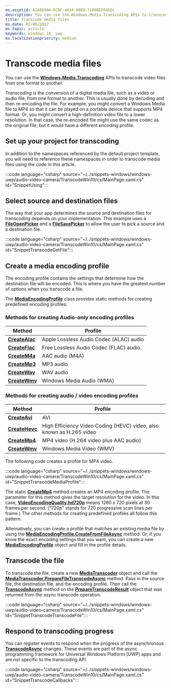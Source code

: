 ```yaml
---
ms.assetid: A1A0D99A-DCBF-4A14-80B9-7106BEF045EC
description: You can use the Windows.Media.Transcoding APIs to transcode video files from one format to another.
title: Transcode media files
ms.date: 02/08/2017
ms.topic: article
keywords: windows 10, uwp
ms.localizationpriority: medium
---
```

# Transcode media files



You can use the [**Windows.Media.Transcoding**](/uwp/api/Windows.Media.Transcoding) APIs to transcode video files from one format to another.

*Transcoding* is the conversion of a digital media file, such as a video or audio file, from one format to another. This is usually done by decoding and then re-encoding the file. For example, you might convert a Windows Media file to MP4 so that it can be played on a portable device that supports MP4 format. Or, you might convert a high-definition video file to a lower resolution. In that case, the re-encoded file might use the same codec as the original file, but it would have a different encoding profile.

## Set up your project for transcoding

In addition to the namespaces referenced by the default project template, you will need to reference these namespaces in order to transcode media files using the code in this article.

:::code language="csharp" source="~/../snippets-windows/windows-uwp/audio-video-camera/TranscodeWin10/cs/MainPage.xaml.cs" id="SnippetUsing":::

## Select source and destination files

The way that your app determines the source and destination files for transcoding depends on your implementation. This example uses a [**FileOpenPicker**](/uwp/api/Windows.Storage.Pickers.FileOpenPicker) and a [**FileSavePicker**](/uwp/api/Windows.Storage.Pickers.FileSavePicker) to allow the user to pick a source and a destination file.

:::code language="csharp" source="~/../snippets-windows/windows-uwp/audio-video-camera/TranscodeWin10/cs/MainPage.xaml.cs" id="SnippetTranscodeGetFile":::

## Create a media encoding profile

The encoding profile contains the settings that determine how the destination file will be encoded. This is where you have the greatest number of options when you transcode a file.

The [**MediaEncodingProfile**](/uwp/api/Windows.Media.MediaProperties.MediaEncodingProfile) class provides static methods for creating predefined encoding profiles:

### Methods for creating Audio-only encoding profiles

Method  |Profile  |
---------|---------|
[**CreateAlac**](/uwp/api/windows.media.mediaproperties.mediaencodingprofile.createalac)     |Apple Lossless Audio Codec (ALAC) audio         |
[**CreateFlac**](/uwp/api/windows.media.mediaproperties.mediaencodingprofile.createflac)     |Free Lossless Audio Codec (FLAC) audio.         |
[**CreateM4a**](/uwp/api/windows.media.mediaproperties.mediaencodingprofile.createm4a)     |AAC audio (M4A)         |
[**CreateMp3**](/uwp/api/windows.media.mediaproperties.mediaencodingprofile.createmp3)     |MP3 audio         |
[**CreateWav**](/uwp/api/windows.media.mediaproperties.mediaencodingprofile.createwav)     |WAV audio         |
[**CreateWmv**](/uwp/api/windows.media.mediaproperties.mediaencodingprofile.createwmv)     |Windows Media Audio (WMA)         |

### Methods for creating audio / video encoding profiles

Method  |Profile  |
---------|---------|
[**CreateAvi**](/uwp/api/windows.media.mediaproperties.mediaencodingprofile.createavi) |AVI |
[**CreateHevc**](/uwp/api/windows.media.mediaproperties.mediaencodingprofile.createhevc) |High Efficiency Video Coding (HEVC) video, also known as H.265 video |
[**CreateMp4**](/uwp/api/windows.media.mediaproperties.mediaencodingprofile.createmp4) |MP4 video (H.264 video plus AAC audio) |
[**CreateWmv**](/uwp/api/windows.media.mediaproperties.mediaencodingprofile.createwmv) |Windows Media Video (WMV) |


The following code creates a profile for MP4 video.

:::code language="csharp" source="~/../snippets-windows/windows-uwp/audio-video-camera/TranscodeWin10/cs/MainPage.xaml.cs" id="SnippetTranscodeMediaProfile":::

The static [**CreateMp4**](/uwp/api/windows.media.mediaproperties.mediaencodingprofile.createmp4) method creates an MP4 encoding profile. The parameter for this method gives the target resolution for the video. In this case, [**VideoEncodingQuality.hd720p**](/uwp/api/Windows.Media.MediaProperties.VideoEncodingQuality) means 1280 x 720 pixels at 30 frames per second. ("720p" stands for 720 progressive scan lines per frame.) The other methods for creating predefined profiles all follow this pattern.

Alternatively, you can create a profile that matches an existing media file by using the [**MediaEncodingProfile.CreateFromFileAsync**](/uwp/api/windows.media.mediaproperties.mediaencodingprofile.createfromfileasync) method. Or, if you know the exact encoding settings that you want, you can create a new [**MediaEncodingProfile**](/uwp/api/Windows.Media.MediaProperties.MediaEncodingProfile) object and fill in the profile details.

## Transcode the file

To transcode the file, create a new [**MediaTranscoder**](/uwp/api/Windows.Media.Transcoding.MediaTranscoder) object and call the [**MediaTranscoder.PrepareFileTranscodeAsync**](/uwp/api/windows.media.transcoding.mediatranscoder.preparefiletranscodeasync) method. Pass in the source file, the destination file, and the encoding profile. Then call the [**TranscodeAsync**](/uwp/api/windows.media.transcoding.preparetranscoderesult.transcodeasync) method on the [**PrepareTranscodeResult**](/uwp/api/Windows.Media.Transcoding.PrepareTranscodeResult) object that was returned from the async transcode operation.

:::code language="csharp" source="~/../snippets-windows/windows-uwp/audio-video-camera/TranscodeWin10/cs/MainPage.xaml.cs" id="SnippetTranscodeTranscodeFile":::

## Respond to transcoding progress

You can register events to respond when the progress of the asynchronous [**TranscodeAsync**](/uwp/api/windows.media.transcoding.preparetranscoderesult.transcodeasync) changes. These events are part of the async programming framework for Universal Windows Platform (UWP) apps and are not specific to the transcoding API.

:::code language="csharp" source="~/../snippets-windows/windows-uwp/audio-video-camera/TranscodeWin10/cs/MainPage.xaml.cs" id="SnippetTranscodeCallbacks":::

